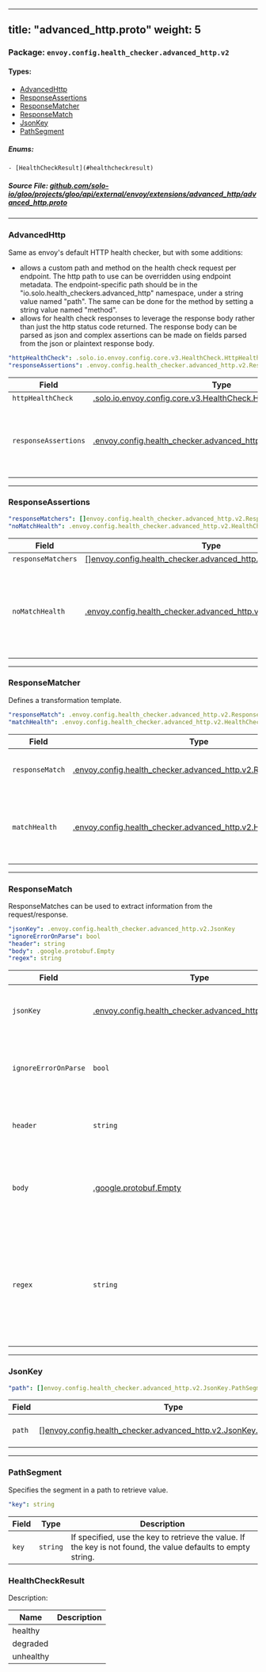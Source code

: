 
---
title: "advanced_http.proto"
weight: 5
---

<!-- Code generated by solo-kit. DO NOT EDIT. -->


### Package: `envoy.config.health_checker.advanced_http.v2` 
#### Types:


- [AdvancedHttp](#advancedhttp)
- [ResponseAssertions](#responseassertions)
- [ResponseMatcher](#responsematcher)
- [ResponseMatch](#responsematch)
- [JsonKey](#jsonkey)
- [PathSegment](#pathsegment)
  

 

##### Enums:


	- [HealthCheckResult](#healthcheckresult)



##### Source File: [github.com/solo-io/gloo/projects/gloo/api/external/envoy/extensions/advanced_http/advanced_http.proto](https://github.com/solo-io/gloo/blob/master/projects/gloo/api/external/envoy/extensions/advanced_http/advanced_http.proto)





---
### AdvancedHttp

 
Same as envoy's default HTTP health checker, but with some additions:
- allows a custom path and method on the health check request per endpoint.
  The http path to use can be overridden using endpoint metadata. The endpoint-specific
  path should be in the "io.solo.health_checkers.advanced_http" namespace, under a string
  value named "path". The same can be done for the method by setting a string value
  named "method".
- allows for health check responses to leverage the response body rather than just
  the http status code returned. The response body can be parsed as json and complex
  assertions can be made on fields parsed from the json or plaintext response body.

```yaml
"httpHealthCheck": .solo.io.envoy.config.core.v3.HealthCheck.HttpHealthCheck
"responseAssertions": .envoy.config.health_checker.advanced_http.v2.ResponseAssertions

```

| Field | Type | Description |
| ----- | ---- | ----------- | 
| `httpHealthCheck` | [.solo.io.envoy.config.core.v3.HealthCheck.HttpHealthCheck](../../../config/core/v3/health_check.proto.sk/#httphealthcheck) | Http health check. |
| `responseAssertions` | [.envoy.config.health_checker.advanced_http.v2.ResponseAssertions](../advanced_http.proto.sk/#responseassertions) | If defined, the response health check rules take precedence over the http status settings defined in `http_health_check`. |




---
### ResponseAssertions



```yaml
"responseMatchers": []envoy.config.health_checker.advanced_http.v2.ResponseMatcher
"noMatchHealth": .envoy.config.health_checker.advanced_http.v2.HealthCheckResult

```

| Field | Type | Description |
| ----- | ---- | ----------- | 
| `responseMatchers` | [[]envoy.config.health_checker.advanced_http.v2.ResponseMatcher](../advanced_http.proto.sk/#responsematcher) | A bunch of match rules, the first match wins out and short-circuits. |
| `noMatchHealth` | [.envoy.config.health_checker.advanced_http.v2.HealthCheckResult](../advanced_http.proto.sk/#healthcheckresult) | The default health response if none of the response health checks were matches. If omitted, defaults to healthy. Note for devs: we'd probably prefer this default to unhealthy, but since the version of protoc we're on doesn't support optional scalars without an experimental flag, we cannot have the `no_match_health` field default to unhealthy while the `match_health` field defaults to healthy. As such, we offload this defaulting behavior to the control plane. For more reading, see https://github.com/protocolbuffers/protobuf/issues/1606#issuecomment-618687169. |




---
### ResponseMatcher

 
Defines a transformation template.

```yaml
"responseMatch": .envoy.config.health_checker.advanced_http.v2.ResponseMatch
"matchHealth": .envoy.config.health_checker.advanced_http.v2.HealthCheckResult

```

| Field | Type | Description |
| ----- | ---- | ----------- | 
| `responseMatch` | [.envoy.config.health_checker.advanced_http.v2.ResponseMatch](../advanced_http.proto.sk/#responsematch) | Defines the parameters to determine a single match. |
| `matchHealth` | [.envoy.config.health_checker.advanced_http.v2.HealthCheckResult](../advanced_http.proto.sk/#healthcheckresult) | The health response if this response_match is a match. If omitted, defaults to healthy. |




---
### ResponseMatch

 
ResponseMatches can be used to extract information from the request/response.

```yaml
"jsonKey": .envoy.config.health_checker.advanced_http.v2.JsonKey
"ignoreErrorOnParse": bool
"header": string
"body": .google.protobuf.Empty
"regex": string

```

| Field | Type | Description |
| ----- | ---- | ----------- | 
| `jsonKey` | [.envoy.config.health_checker.advanced_http.v2.JsonKey](../advanced_http.proto.sk/#jsonkey) | Configuration to get the json key. Treats the body as raw text if omitted. |
| `ignoreErrorOnParse` | `bool` | If set to true, Envoy will not throw an exception in case the json body parsing fails. |
| `header` | `string` | Extract information from headers. Only one of `header` or `body` can be set. |
| `body` | [.google.protobuf.Empty](https://developers.google.com/protocol-buffers/docs/reference/csharp/class/google/protobuf/well-known-types/empty) | Extract information from the request/response body. Only one of `body` or `header` can be set. |
| `regex` | `string` | Only strings matching this regular expression will be considered a match. The most simple value for this field is '.*', which matches the whole source. The field is required. |




---
### JsonKey



```yaml
"path": []envoy.config.health_checker.advanced_http.v2.JsonKey.PathSegment

```

| Field | Type | Description |
| ----- | ---- | ----------- | 
| `path` | [[]envoy.config.health_checker.advanced_http.v2.JsonKey.PathSegment](../advanced_http.proto.sk/#pathsegment) | The path to retrieve the Value. |




---
### PathSegment

 
Specifies the segment in a path to retrieve value.

```yaml
"key": string

```

| Field | Type | Description |
| ----- | ---- | ----------- | 
| `key` | `string` | If specified, use the key to retrieve the value. If the key is not found, the value defaults to empty string. |



  
### HealthCheckResult

Description: 

| Name | Description |
| ----- | ----------- | 
| healthy |  |
| degraded |  |
| unhealthy |  |


<!-- Start of HubSpot Embed Code -->
<script type="text/javascript" id="hs-script-loader" async defer src="//js.hs-scripts.com/5130874.js"></script>
<!-- End of HubSpot Embed Code -->
